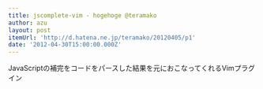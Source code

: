```yaml
---
title: jscomplete-vim - hogehoge @teramako
author: azu
layout: post
itemUrl: 'http://d.hatena.ne.jp/teramako/20120405/p1'
date: '2012-04-30T15:00:00.000Z'
---
```

JavaScriptの補完をコードをパースした結果を元におこなってくれるVimプラグイン
